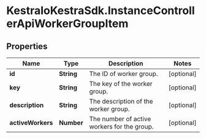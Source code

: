 # KestraIoKestraSdk.InstanceControllerApiWorkerGroupItem

## Properties

Name | Type | Description | Notes
------------ | ------------- | ------------- | -------------
**id** | **String** | The ID of worker group. | [optional] 
**key** | **String** | The key of the worker group. | [optional] 
**description** | **String** | The description of the worker group. | [optional] 
**activeWorkers** | **Number** | The number of active workers for the group. | [optional] 



